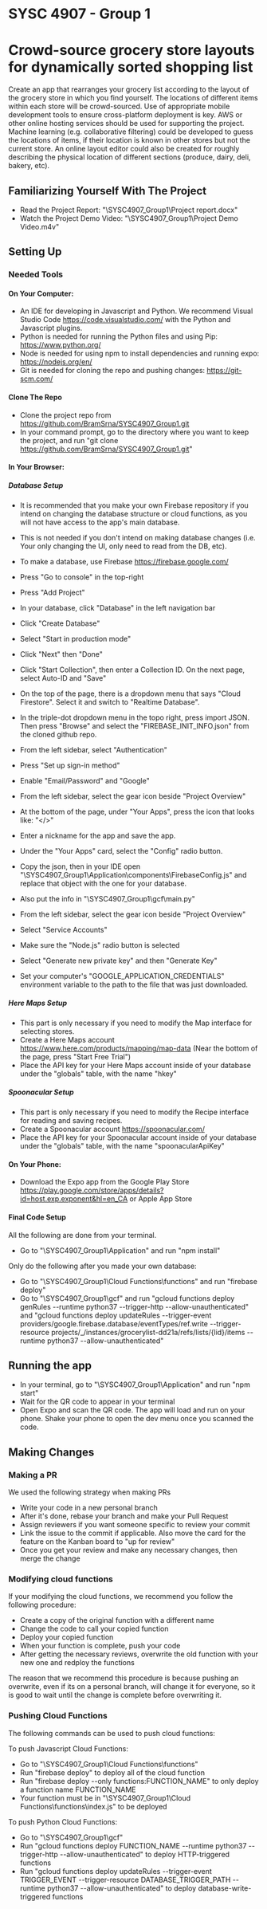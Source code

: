 # SYSC 4907 - Group 1

# Crowd-source grocery store layouts for dynamically sorted shopping list

Create an app that rearranges your grocery list according to the layout of the grocery store in which you find yourself. The locations of different items within each store will be crowd-sourced. Use of appropriate mobile development tools to ensure cross-platform deployment is key. AWS or other online hosting services should be used for supporting the project. Machine learning (e.g. collaborative filtering) could be developed to guess the locations of items, if their location is known in other stores but not the current store. An online layout editor could also be created for roughly describing the physical location of different sections (produce, dairy, deli, bakery, etc).

## Familiarizing Yourself With The Project
- Read the Project Report: "\SYSC4907_Group1\Project report.docx"
- Watch the Project Demo Video: "\SYSC4907_Group1\Project Demo Video.m4v"

## Setting Up

### Needed Tools

#### On Your Computer:
- An IDE for developing in Javascript and Python. We recommend Visual Studio Code https://code.visualstudio.com/ with the Python and Javascript plugins.
- Python is needed for running the Python files and using Pip: https://www.python.org/
- Node is needed for using npm to install dependencies and running expo: https://nodejs.org/en/
- Git is needed for cloning the repo and pushing changes: https://git-scm.com/

#### Clone The Repo
- Clone the project repo from https://github.com/BramSrna/SYSC4907_Group1.git
- In your command prompt, go to the directory where you want to keep the project, and run "git clone https://github.com/BramSrna/SYSC4907_Group1.git"

#### In Your Browser:
##### Database Setup
- It is recommended that you make your own Firebase repository if you intend on changing the database structure or cloud functions, as you will not have access to the app's main database.
- This is not needed if you don't intend on making database changes (i.e. Your only changing the UI, only need to read from the DB, etc).

- To make a database, use Firebase https://firebase.google.com/
- Press "Go to console" in the top-right
- Press "Add Project"
- In your database, click "Database" in the left navigation bar
- Click "Create Database"
- Select "Start in production mode"
- Click "Next" then "Done"
- Click "Start Collection", then enter a Collection ID. On the next page, select Auto-ID and "Save"
- On the top of the page, there is a dropdown menu that says "Cloud Firestore". Select it and switch to "Realtime Database".
- In the triple-dot dropdown menu in the topo right, press import JSON. Then press "Browse" and select the "FIREBASE_INIT_INFO.json" from the cloned github repo.

- From the left sidebar, select "Authentication"
- Press "Set up sign-in method"
- Enable "Email/Password" and "Google"

- From the left sidebar, select the gear icon beside "Project Overview"
- At the bottom of the page, under "Your Apps", press the icon that looks like: "</>"
- Enter a nickname for the app and save the app.
- Under the "Your Apps" card, select the "Config" radio button.
- Copy the json, then in your IDE open "\SYSC4907_Group1\Application\components\FirebaseConfig.js" and replace that object with the one for your database.
- Also put the info in "\SYSC4907_Group1\gcf\main.py"

- From the left sidebar, select the gear icon beside "Project Overview"
- Select "Service Accounts"
- Make sure the "Node.js" radio button is selected
- Select "Generate new private key" and then "Generate Key"
- Set your computer's "GOOGLE_APPLICATION_CREDENTIALS" environment variable to the path to the file that was just downloaded.

##### Here Maps Setup
- This part is only necessary if you need to modify the Map interface for selecting stores.
- Create a Here Maps account https://www.here.com/products/mapping/map-data (Near the bottom of the page, press "Start Free Trial")
- Place the API key for your Here Maps account inside of your database under the "globals" table, with the name "hkey"

##### Spoonacular Setup
- This part is only necessary if you need to modify the Recipe interface for reading and saving recipes.
- Create a Spoonacular account https://spoonacular.com/
- Place the API key for your Spoonacular account inside of your database under the "globals" table, with the name "spoonacularApiKey"

#### On Your Phone:
- Download the Expo app from the Google Play Store https://play.google.com/store/apps/details?id=host.exp.exponent&hl=en_CA or Apple App Store

#### Final Code Setup
All the following are done from your terminal.
- Go to "\SYSC4907_Group1\Application" and run "npm install"

Only do the following after you made your own database:
- Go to "\SYSC4907_Group1\Cloud Functions\functions" and run "firebase deploy"
- Go to "\SYSC4907_Group1\gcf" and run "gcloud functions deploy genRules --runtime python37 --trigger-http --allow-unauthenticated" and "gcloud functions deploy updateRules --trigger-event providers/google.firebase.database/eventTypes/ref.write --trigger-resource projects/_/instances/grocerylist-dd21a/refs/lists/{lid}/items --runtime python37 --allow-unauthenticated"

## Running the app
- In your terminal, go to "\SYSC4907_Group1\Application" and run "npm start"
- Wait for the QR code to appear in your terminal
- Open Expo and scan the QR code. The app will load and run on your phone. Shake your phone to open the dev menu once you scanned the code.

## Making Changes

### Making a PR
We used the following strategy when making PRs
- Write your code in a new personal branch
- After it's done, rebase your branch and make your Pull Request
- Assign reviewers if you want someone specific to review your commit
- Link the issue to the commit if applicable. Also move the card for the feature on the Kanban board to "up for review"
- Once you get your review and make any necessary changes, then merge the change

### Modifying cloud functions
If your modifying the cloud functions, we recommend you follow the following procedure:
- Create a copy of the original function with a different name
- Change the code to call your copied function
- Deploy your copied function
- When your function is complete, push your code
- After getting the necessary reviews, overwrite the old function with your new one and redploy the functions

The reason that we recommend this procedure is because pushing an overwrite, even if its on a personal branch, will change it for everyone, so it is good to wait until the change is complete before overwriting it.

### Pushing Cloud Functions
The following commands can be used to push cloud functions:

To push Javascript Cloud Functions:
- Go to "\SYSC4907_Group1\Cloud Functions\functions"
- Run "firebase deploy" to deploy all of the cloud function
- Run "firebase deploy --only functions:FUNCTION_NAME" to only deploy a function name FUNCTION_NAME
- Your function must be in "\SYSC4907_Group1\Cloud Functions\functions\index.js" to be deployed

To push Python Cloud Functions:
- Go to "\SYSC4907_Group1\gcf"
- Run "gcloud functions deploy FUNCTION_NAME --runtime python37 --trigger-http --allow-unauthenticated" to deploy HTTP-triggered functions
- Run "gcloud functions deploy updateRules --trigger-event TRIGGER_EVENT --trigger-resource DATABASE_TRIGGER_PATH --runtime python37 --allow-unauthenticated" to deploy database-write-triggered functions

